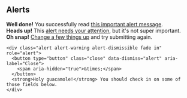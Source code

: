 <div class="sub-header">
  <h2 class="component-title" id="alerts">Alerts</h2>
</div>

<div class="row">
  <div class="col-lg-6">
    <div class="alert alert-success" role="alert">
      <strong>Well done!</strong> You successfully read <a href="#" class="alert-link">this important alert message</a>.
    </div>
    <div class="alert alert-info" role="alert">
      <strong>Heads up!</strong> This <a href="#" class="alert-link">alert needs your attention</a>, but it's not super important.
    </div>
  </div>
  <div class="col-lg-6">
    <div class="alert alert-danger" role="alert">
      <strong>Oh snap!</strong> <a href="#" class="alert-link">Change a few things up</a> and try submitting again.
    </div>

    <div class="alert alert-warning alert-dismissible fade in" role="alert">
      <button type="button" class="close" data-dismiss="alert" aria-label="Close">
        <span aria-hidden="true">&times;</span>
      </button>
      <strong>Holy guacamole!</strong> You should check in on some of those fields below.
    </div>
  </div>
</div>





